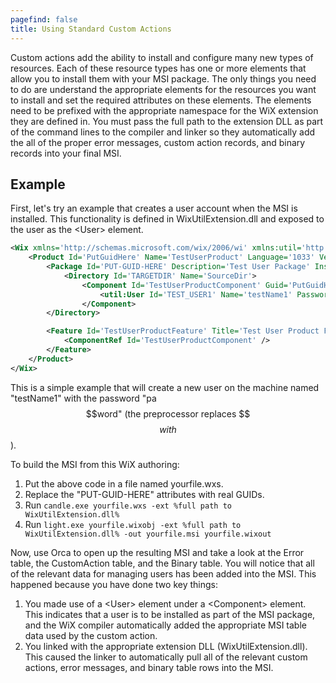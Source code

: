 ```yaml
---
pagefind: false
title: Using Standard Custom Actions
---
```


Custom actions add the ability to install and configure many new types of resources. Each of these resource types has one or more elements that allow you to install them with your MSI package. The only things you need to do are understand the appropriate elements for the resources you want to install and set the required attributes on these elements. The elements need to be prefixed with the appropriate namespace for the WiX extension they are defined in. You must pass the full path to the extension DLL as part of the command lines to the compiler and linker so they automatically add the all of the proper error messages, custom action records, and binary records into your final MSI.

## Example

First, let's try an example that creates a user account when the MSI is installed. This functionality is defined in WixUtilExtension.dll and exposed to the user as the &lt;User&gt; element.

```xml
<Wix xmlns='http://schemas.microsoft.com/wix/2006/wi' xmlns:util='http://schemas.microsoft.com/wix/UtilExtension' >
    <Product Id='PutGuidHere' Name='TestUserProduct' Language='1033' Version='0.0.0.0'>
        <Package Id='PUT-GUID-HERE' Description='Test User Package' InstallerVersion='200' Compressed='yes' />
            <Directory Id='TARGETDIR' Name='SourceDir'>
                <Component Id='TestUserProductComponent' Guid='PutGuidHere'>
                    <util:User Id='TEST_USER1' Name='testName1' Password='pa$$$$word'/>
                </Component>
        </Directory>

        <Feature Id='TestUserProductFeature' Title='Test User Product Feature' Level='1'>
            <ComponentRef Id='TestUserProductComponent' />
        </Feature>
    </Product>
</Wix>
```

This is a simple example that will create a new user on the machine named "testName1" with the password "pa$$word" (the preprocessor replaces $$$$ with $$).

To build the MSI from this WiX authoring:

1. Put the above code in a file named yourfile.wxs.
1. Replace the "PUT-GUID-HERE" attributes with real GUIDs.
1. Run `candle.exe yourfile.wxs -ext %full path to WixUtilExtension.dll%`
1. Run `light.exe yourfile.wixobj -ext %full path to WixUtilExtension.dll% -out yourfile.msi yourfile.wixout`

Now, use Orca to open up the resulting MSI and take a look at the Error table, the CustomAction table, and the Binary table. You will notice that all of the relevant data for managing users has been added into the MSI. This happened because you have done two key things:

1. You made use of a &lt;User&gt; element under a &lt;Component&gt; element. This indicates that a user is to be installed as part of the MSI package, and the WiX compiler automatically added the appropriate MSI table data used by the custom action.
1. You linked with the appropriate extension DLL (WixUtilExtension.dll). This caused the linker to automatically pull all of the relevant custom actions, error messages, and binary table rows into the MSI.
